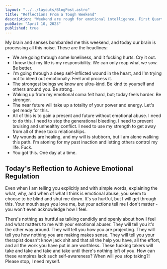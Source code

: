```yaml
---
layout: "../../layouts/BlogPost.astro"
title: "Reflections From a Tough Weekend"
description: "Weekend are rough for emotional intelligence. First Quarter - April 2023."
pubDate: "April 10, 2023"
published: true
---
```


My brain and senses bombarded me this weekend, and today our brain is processing all this noise. These are the headlines:

- We are going through some loneliness, and it fucking hurts. Cry it out.
- I know that my life is my responsibility. We can only reap what we sow. Be better.
- I'm going through a deep self-inflicted wound in the heart, and I'm trying not to bleed out emotionally. Feel and process it.
- The strongest beings we know are ultra-kind. Be kind to yourself and others around you. Be strong.
- Waking up from my emotional coma felt hard, but; today feels harder. Be stronger.
- The near future will take up a totality of your power and energy. Let's get ready for this.
- All of this is to gain a present and future without emotional abuse. I need to do this. I need to stop the generational bleeding. I need to prevent bruising and unhealthy conflict. I need to use my strength to get away from all of these toxic relationships.
- My wounds are healing, and my will is stubborn, but I am alone walking this path. I'm atoning for my past inaction and letting others control my life. Fuck.
- You got this. One day at a time.

## Today's Reflection to Achieve Emotional Regulation

Even when I am telling you explicitly and with simple words, explaining the what, why, and when of what I think is emotional abuse, you seem to choose to be blind and shut me down. It's so hurtful, but I will get through this. Your mouth says you love me, but your actions tell me I don't matter - you won't even acknowledge how I feel.

There's nothing as hurtful as talking candidly and openly about how I feel and what matters to me with your emotional abuser. They will tell you it's the other way around. They will tell you how you are projecting. They will tell you how nothing you are making makes sense. They will tell you your therapist doesn't know jack shit and that all the help you have, all the effort, and all the work you have put in are worthless. These fucking takers will take and take and take and take until there's nothing left of you. How can these vampires lack such self-awareness? When will you stop taking?! Please stop, I need myself.